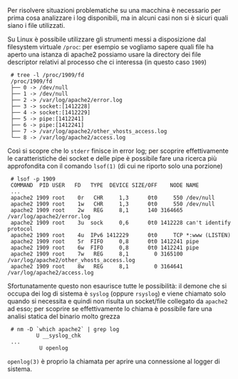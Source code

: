 <!--
.. title: linux: come trovare i file di log di un demone
.. slug: linux-come-trovare-i-file-di-log-di-un-demone
.. date: 2012-05-22 00:00:00
.. tags: 
.. category: 
.. link: 
.. description: 
.. type: text
-->

Per risolvere situazioni problematiche su una macchina è necessario per prima
cosa analizzare i log disponibili, ma in alcuni casi non si è sicuri quali
siano i file utilizzati.

Su Linux è possibile utilizzare gli strumenti messi a disposizione dal
filesystem virtuale ``/proc``: per esempio se vogliamo sapere quali file ha
aperto una istanza di apache2 possiamo usare la directory dei file descriptor
relativi al processo che ci interessa (in questo caso ``1909``)

     # tree -l /proc/1909/fd
     /proc/1909/fd
     ├── 0 -> /dev/null
     ├── 1 -> /dev/null
     ├── 2 -> /var/log/apache2/error.log
     ├── 3 -> socket:[1412228]
     ├── 4 -> socket:[1412229]
     ├── 5 -> pipe:[1412241]
     ├── 6 -> pipe:[1412241]
     ├── 7 -> /var/log/apache2/other_vhosts_access.log
     └── 8 -> /var/log/apache2/access.log

Così si scopre che lo ``stderr`` finisce in error log; per scoprire
effettivamente le caratteristiche dei socket e delle pipe è possibile fare una
ricerca più approfondita con il comando ``lsof(1)`` (di cui ne riporto solo una
porzione)

     # lsof -p 1909
     COMMAND  PID USER   FD   TYPE  DEVICE SIZE/OFF    NODE NAME
     ...
     apache2 1909 root    0r   CHR     1,3      0t0     550 /dev/null
     apache2 1909 root    1w   CHR     1,3      0t0     550 /dev/null
     apache2 1909 root    2w   REG     8,1      140 3164665 /var/log/apache2/error.log
     apache2 1909 root    3u  sock     0,6      0t0 1412228 can't identify protocol
     apache2 1909 root    4u  IPv6 1412229      0t0     TCP *:www (LISTEN)
     apache2 1909 root    5r  FIFO     0,8      0t0 1412241 pipe
     apache2 1909 root    6w  FIFO     0,8      0t0 1412241 pipe
     apache2 1909 root    7w   REG     8,1        0 3165100 /var/log/apache2/other_vhosts_access.log
     apache2 1909 root    8w   REG     8,1        0 3164641 /var/log/apache2/access.log

Sfortunatamente questo non esaurisce tutte le possibilità: il demone che si
occupa dei log di sistema è ``syslog`` (oppure ``rsyslog``) e viene chiamato
solo quando si necessita e quindi non risulta un socket/file collegato da
``apache2`` ad esso; per scoprire se effettivamente lo chiama è possibile fare
una analisi statica del binario molto grezza

     # nm -D `which apache2` | grep log
             U __syslog_chk
     ...
              U openlog

``openlog(3)`` è proprio la chiamata per aprire una connessione al logger di sistema.